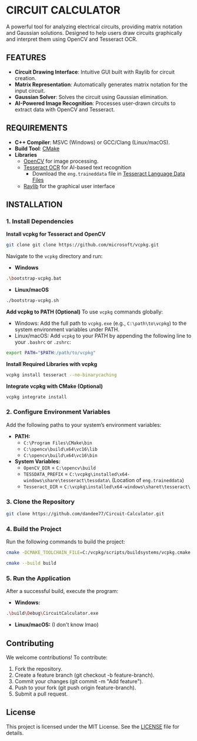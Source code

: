 # CIRCUIT CALCULATOR
A powerful tool for analyzing electrical circuits, providing matrix notation and Gaussian solutions. Designed to help users draw circuits graphically and interpret them using OpenCV and Tesseract OCR.


## FEATURES

- **Circuit Drawing Interface**: Intuitive GUI built with Raylib for circuit creation.
- **Matrix Representation**: Automatically generates matrix notation for the input circuit.
- **Gaussian Solver**: Solves the circuit using Gaussian elimination.
- **AI-Powered Image Recognition**: Processes user-drawn circuits to extract data with OpenCV and Tesseract.


## REQUIREMENTS

- **C++ Compiler**: MSVC (Windows) or GCC/Clang (Linux/macOS).
- **Build Tool**: [CMake](https://cmake.org/download/)
- **Libraries** 
    - [OpenCV](https://opencv.org/releases/) for image processing.
    - [Tesseract OCR](https://github.com/tesseract-ocr/tesseract) for AI-based text recognition
        - Download the `eng.traineddata` file in [Tesseract Language Data Files](https://github.com/tesseract-ocr/tessdata)
    - [Raylib](https://www.raylib.com/) for the graphical user interface


## INSTALLATION

### 1. Install Dependencies 

**Install vcpkg for Tesseract and OpenCV**
```bash
git clone git clone https://github.com/microsoft/vcpkg.git
```
Navigate to the `vcpkg` directory and run:
- **Windows**
```bash
.\bootstrap-vcpkg.bat
```
- **Linux/macOS**
```bash
./bootstrap-vcpkg.sh
```
**Add vcpkg to PATH (Optional)**
To use `vcpkg` commands globally:
- Windows: Add the full path to `vcpkg.exe` (e.g., `C:\path\to\vcpkg`) to the system environment variables under PATH.
- Linux/macOS: Add `vcpkg` to your PATH by appending the following line to your `.bashrc` or `.zshrc`: 
```bash 
export PATH="$PATH:/path/to/vcpkg"
```
**Install Required Libraries with vcpkg**
```bash
vcpkg install tesseract --no-binarycaching
```
**Integrate vcpkg with CMake (Optional)**
```bash
vcpkg integrate install
```

### 2. Configure Environment Variables
Add the following paths to your system’s environment variables:
- **PATH:**
    - `C:\Program Files\CMake\bin`
    - `C:\opencv\build\x64\vc16\lib`
    - `C:\opencv\build\x64\vc16\bin`
- **System Variables:**
    - `OpenCV_DIR` = `C:\opencv\build`
    - `TESSDATA_PREFIX` = `C:\vcpkg\installed\x64-windows\share\tesseract\tessdata\` (Location of `eng.traineddata`)
    - `Tesseract_DIR` = `C:\vcpkg\installed\x64-windows\sharet\tesseract\`

### 3. Clone the Repository
```bash
git clone https://github.com/dandee77/Circuit-Calculator.git
```
### 4. Build the Project
Run the following commands to build the project:
```bash
cmake -DCMAKE_TOOLCHAIN_FILE=C:/vcpkg/scripts/buildsystems/vcpkg.cmake -S . -B build
```
```bash
cmake --build build
```
### 5. Run the Application
After a successful build, execute the program:
- **Windows:**
```bash
.\build\Debug\CircuitCalculator.exe
```
- **Linux/macOS:** (I don't know lmao)

## Contributing
We welcome contributions! To contribute:

1. Fork the repository.
2. Create a feature branch (git checkout -b feature-branch).
3. Commit your changes (git commit -m "Add feature").
4. Push to your fork (git push origin feature-branch).
5. Submit a pull request.

## License
This project is licensed under the MIT License. See the [LICENSE](LICENSE) file for details.